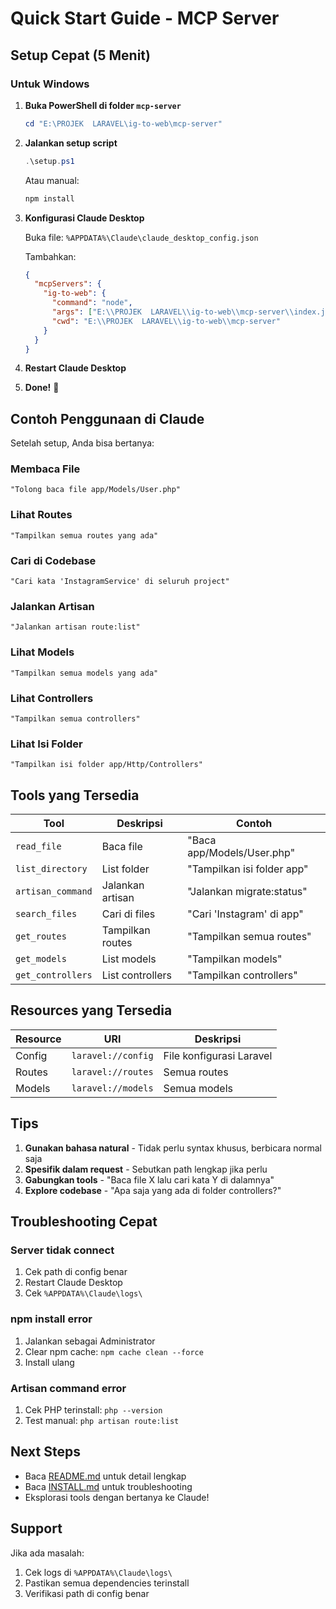 # Quick Start Guide - MCP Server

## Setup Cepat (5 Menit)

### Untuk Windows

1. **Buka PowerShell di folder `mcp-server`**
   ```powershell
   cd "E:\PROJEK  LARAVEL\ig-to-web\mcp-server"
   ```

2. **Jalankan setup script**
   ```powershell
   .\setup.ps1
   ```
   
   Atau manual:
   ```powershell
   npm install
   ```

3. **Konfigurasi Claude Desktop**
   
   Buka file: `%APPDATA%\Claude\claude_desktop_config.json`
   
   Tambahkan:
   ```json
   {
     "mcpServers": {
       "ig-to-web": {
         "command": "node",
         "args": ["E:\\PROJEK  LARAVEL\\ig-to-web\\mcp-server\\index.js"],
         "cwd": "E:\\PROJEK  LARAVEL\\ig-to-web\\mcp-server"
       }
     }
   }
   ```

4. **Restart Claude Desktop**

5. **Done!** 🎉

## Contoh Penggunaan di Claude

Setelah setup, Anda bisa bertanya:

### Membaca File
```
"Tolong baca file app/Models/User.php"
```

### Lihat Routes
```
"Tampilkan semua routes yang ada"
```

### Cari di Codebase
```
"Cari kata 'InstagramService' di seluruh project"
```

### Jalankan Artisan
```
"Jalankan artisan route:list"
```

### Lihat Models
```
"Tampilkan semua models yang ada"
```

### Lihat Controllers
```
"Tampilkan semua controllers"
```

### Lihat Isi Folder
```
"Tampilkan isi folder app/Http/Controllers"
```

## Tools yang Tersedia

| Tool | Deskripsi | Contoh |
|------|-----------|--------|
| `read_file` | Baca file | "Baca app/Models/User.php" |
| `list_directory` | List folder | "Tampilkan isi folder app" |
| `artisan_command` | Jalankan artisan | "Jalankan migrate:status" |
| `search_files` | Cari di files | "Cari 'Instagram' di app" |
| `get_routes` | Tampilkan routes | "Tampilkan semua routes" |
| `get_models` | List models | "Tampilkan models" |
| `get_controllers` | List controllers | "Tampilkan controllers" |

## Resources yang Tersedia

| Resource | URI | Deskripsi |
|----------|-----|-----------|
| Config | `laravel://config` | File konfigurasi Laravel |
| Routes | `laravel://routes` | Semua routes |
| Models | `laravel://models` | Semua models |

## Tips

1. **Gunakan bahasa natural** - Tidak perlu syntax khusus, berbicara normal saja
2. **Spesifik dalam request** - Sebutkan path lengkap jika perlu
3. **Gabungkan tools** - "Baca file X lalu cari kata Y di dalamnya"
4. **Explore codebase** - "Apa saja yang ada di folder controllers?"

## Troubleshooting Cepat

### Server tidak connect
1. Cek path di config benar
2. Restart Claude Desktop
3. Cek `%APPDATA%\Claude\logs\`

### npm install error
1. Jalankan sebagai Administrator
2. Clear npm cache: `npm cache clean --force`
3. Install ulang

### Artisan command error
1. Cek PHP terinstall: `php --version`
2. Test manual: `php artisan route:list`

## Next Steps

- Baca [README.md](README.md) untuk detail lengkap
- Baca [INSTALL.md](INSTALL.md) untuk troubleshooting
- Eksplorasi tools dengan bertanya ke Claude!

## Support

Jika ada masalah:
1. Cek logs di `%APPDATA%\Claude\logs\`
2. Pastikan semua dependencies terinstall
3. Verifikasi path di config benar

